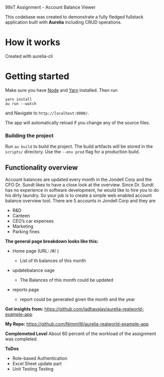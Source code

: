 99xT Assignment - Account Balance Viewer

This codebase was created to demonstrate a fully fledged fullstack application built with **Aurelia** including CRUD operations.




# How it works

Created with aurelia-cli

# Getting started

Make sure you have [Node](https://nodejs.org/) and [Yarn](https://yarnpkg.com/) installed. Then run 
```
yarn install
au run --watch
```
and Navigate to `http://localhost:9000/`. 

The app will automatically reload if you change any of the source files.

### Building the project
Run `au build` to build the project. The build artifacts will be stored in the `scripts/` directory. Use the `--env prod` flag for a production build.

## Functionality overview

Account balances are updated every month in the Jondell Corp and the CFO Dr. Sundt likes to
have a close look at the overview. Since Dr. Sundt has no experience in software development,
he would like to hire you to do his dirty laundry. So your job is to create a simple web enabled
account balance overview tool. There are 5 accounts in Jondell Corp and they are
- R&D
- Canteen
- CEO’s car expenses
- Marketing
- Parking fines



**The general page breakdown looks like this:**

- Home page (URL: /#/ )
    - List of th balances of this month

- updatebalance oage
    - The Balances of this month could be updated

- reports page
    - report could be generated given the month and the year



**Got insights from:**
https://github.com/jadhavajay/aurelia-realworld-example-app

**My Repo:**
https://github.com/NimmiW/aurelia-realworld-example-app

**Complemeted Level**
About 60 percent of the workload of the assignment was completed.

**ToDos**
- Role-based Authentication
- Excel Sheet update part
- Unit Testing Testing

<br />

